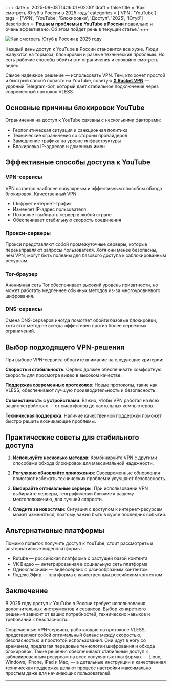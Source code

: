 +++
date = '2025-08-08T14:16:01+02:00'
draft = false
title = 'Как смотреть Ютуб в России в 2025 году'
categories = ['VPN', 'YouTube']
tags = ['VPN', 'YouTube', 'Блокировки', 'Доступ', '2025', 'Ютуб']
description = '**Решаем проблемы в YouTube в России** правильно и очень эффективано. Об этом пойдет речь в текущей статье.'
+++

![Как смотреть Ютуб в России в 2025 году](https://ladyfly-content.fra1.cdn.digitaloceanspaces.com/8340FE6F-7624-4C0F-9012-1B76F39F3033.jpeg)

Каждый день доступ к YouTube в России становится все хуже. Люди жалуются на тормоза, блокировки и разные технические проблемы. Но есть рабочие способы обойти эти ограничения и спокойно смотреть видео.

Самое надежное решение — использовать VPN. Тем, кто хочет простой и быстрый способ попасть на YouTube, советую **[X Rocket VPN](https://t.me/X_Rocket_VPN_bot?start=ref-b-9)** — удобный Telegram-бот, который дает стабильное подключение через современный протокол VLESS.

## Основные причины блокировок YouTube

Ограничения на доступ к YouTube связаны с несколькими факторами:

- Геополитическая ситуация и санкционная политика
- Технические ограничения со стороны провайдеров
- Замедление трафика на уровне инфраструктуры
- Блокировка IP-адресов и доменных имен

## Эффективные способы доступа к YouTube

### VPN-сервисы

VPN остается наиболее популярным и эффективным способом обхода блокировок. Качественный VPN:

- Шифрует интернет-трафик
- Изменяет IP-адрес пользователя
- Позволяет выбирать сервер в любой стране
- Обеспечивает стабильную скорость соединения

### Прокси-серверы

Прокси представляют собой промежуточные серверы, которые перенаправляют запросы пользователя. Хотя они менее безопасны, чем VPN, могут быть полезны для базового доступа к заблокированным ресурсам.

### Tor-браузер

Анонимная сеть Tor обеспечивает высокий уровень приватности, но может работать медленнее обычных методов из-за многоуровневого шифрования.

### DNS-сервисы

Смена DNS-серверов иногда помогает обойти базовые блокировки, хотя этот метод не всегда эффективен против более серьезных ограничений.

## Выбор подходящего VPN-решения

При выборе VPN-сервиса обратите внимание на следующие критерии:

**Скорость и стабильность**: Сервис должен обеспечивать комфортную скорость для просмотра видео в высоком качестве.

**Поддержка современных протоколов**: Новые протоколы, такие как VLESS, обеспечивают лучшую производительность и безопасность.

**Совместимость с устройствами**: Важно, чтобы VPN работал на всех ваших устройствах — от смартфонов до настольных компьютеров.

**Техническая поддержка**: Наличие качественной поддержки поможет быстро решить возникающие проблемы.

## Практические советы для стабильного доступа

1. **Используйте несколько методов**: Комбинируйте VPN с другими способами обхода блокировок для максимальной надежности.

2. **Регулярно обновляйте приложения**: Своевременные обновления помогают избежать технических проблем и улучшают безопасность.

3. **Выбирайте оптимальные серверы**: При использовании VPN выбирайте серверы, географически близкие к вашему местоположению, для лучшей скорости.

4. **Следите за новостями**: Ситуация с доступом к интернет-ресурсам может изменяться, поэтому важно быть в курсе последних событий.

## Альтернативные платформы

Помимо попыток получить доступ к YouTube, стоит рассмотреть и альтернативные видеоплатформы:

- Rutube — российская платформа с растущей базой контента
- VK Видео — интегрированная в социальную сеть платформа
- Одноклассники — видеосервис с разнообразным контентом
- Яндекс.Эфир — платформа с качественным российским контентом

## Заключение

В 2025 году доступ к YouTube в России требует использования дополнительных инструментов и сервисов. Выбор конкретного решения зависит от ваших потребностей, технических навыков и требований к безопасности. 

Современные VPN-сервисы, работающие на протоколе VLESS, представляют собой оптимальный баланс между скоростью, безопасностью и простотой использования. Они идут в ногу со временем, предлагая передовые технологии шифрования и обхода блокировок. Такие решения обеспечивают стабильный доступ к заблокированным ресурсам на всех популярных платформах — Linux, Windows, iPhone, iPad и Mac, — а детальные инструкции и качественная техническая поддержка делают процесс настройки максимально простым даже для начинающих пользователей.

---